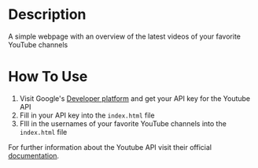 # Description

A simple webpage with an overview of the latest videos of your favorite YouTube channels

# How To Use

1. Visit Google's [Developer platform](https://developers.google.com) and get your API key for the Youtube API
2. Fill in your API key into the `index.html` file
3. FIll in the usernames of your favorite YouTube channels into the `index.html` file

For further information about the Youtube API visit their official [documentation](https://developers.google.com/youtube/v3/).
